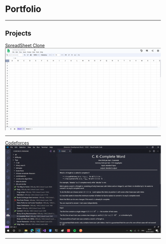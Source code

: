 # Portfolio

---

## Projects

[SpreadSheet Clone](https://github.com/KaustubhSathe/spreadsheet)
<img src="./images/spreadsheet.png?raw=true"/>

---
[Codeforces](https://github.com/KaustubhSathe/Codeforces)
<img src="images/codeforces.png?raw=true"/>

---

